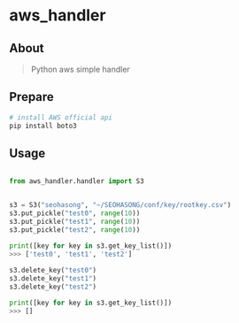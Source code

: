 # aws_handler


## About

> Python aws simple handler


## Prepare

```bash
# install AWS official api
pip install boto3
```


## Usage

```python

from aws_handler.handler import S3


s3 = S3("seohasong", "~/SEOHASONG/conf/key/rootkey.csv")
s3.put_pickle("test0", range(10))
s3.put_pickle("test1", range(10))
s3.put_pickle("test2", range(10))

print([key for key in s3.get_key_list()])
>>> ['test0', 'test1', 'test2']
    
s3.delete_key("test0")
s3.delete_key("test1")
s3.delete_key("test2")

print([key for key in s3.get_key_list()])
>>> []
```